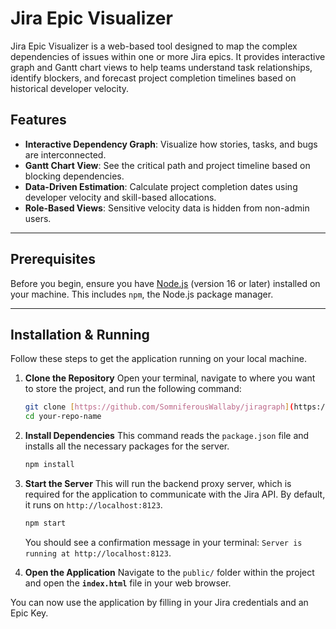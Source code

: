 # Jira Epic Visualizer

Jira Epic Visualizer is a web-based tool designed to map the complex dependencies of issues within one or more Jira epics. It provides interactive graph and Gantt chart views to help teams understand task relationships, identify blockers, and forecast project completion timelines based on historical developer velocity.


## Features

* **Interactive Dependency Graph**: Visualize how stories, tasks, and bugs are interconnected.
* **Gantt Chart View**: See the critical path and project timeline based on blocking dependencies.
* **Data-Driven Estimation**: Calculate project completion dates using developer velocity and skill-based allocations.
* **Role-Based Views**: Sensitive velocity data is hidden from non-admin users.

---

## Prerequisites

Before you begin, ensure you have [Node.js](https://nodejs.org/) (version 16 or later) installed on your machine. This includes `npm`, the Node.js package manager.

---

## Installation & Running

Follow these steps to get the application running on your local machine.

1.  **Clone the Repository**
    Open your terminal, navigate to where you want to store the project, and run the following command:
    ```bash
    git clone [https://github.com/SomniferousWallaby/jiragraph](https://github.com/SomniferousWallaby/jiragraph)
    cd your-repo-name
    ```

2.  **Install Dependencies**
    This command reads the `package.json` file and installs all the necessary packages for the server.
    ```bash
    npm install
    ```

3.  **Start the Server**
    This will run the backend proxy server, which is required for the application to communicate with the Jira API. By default, it runs on `http://localhost:8123`.
    ```bash
    npm start
    ```
    You should see a confirmation message in your terminal: `Server is running at http://localhost:8123`.

4.  **Open the Application**
    Navigate to the `public/` folder within the project and open the **`index.html`** file in your web browser.


You can now use the application by filling in your Jira credentials and an Epic Key.